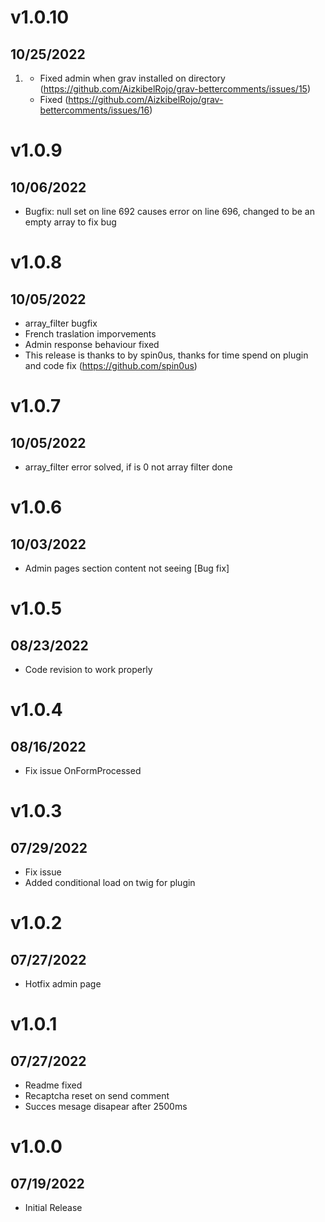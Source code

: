 # v1.0.10
## 10/25/2022

1. [](#bugfix)
    * Fixed admin when grav installed on directory (https://github.com/AizkibelRojo/grav-bettercomments/issues/15)
    * Fixed (https://github.com/AizkibelRojo/grav-bettercomments/issues/16)

# v1.0.9
## 10/06/2022

- Bugfix: null set on line 692 causes error on line 696, changed to be an empty array to fix bug
# v1.0.8
## 10/05/2022

- array_filter bugfix
- French traslation imporvements
- Admin response behaviour fixed
- This release is thanks to by spin0us, thanks for time spend on plugin and code fix (https://github.com/spin0us)

# v1.0.7
## 10/05/2022

- array_filter error solved, if is 0 not array filter done

# v1.0.6
## 10/03/2022

-  Admin pages section content not seeing [Bug fix]

# v1.0.5
## 08/23/2022

- Code revision to work properly

# v1.0.4
## 08/16/2022

- Fix issue OnFormProcessed

# v1.0.3
## 07/29/2022

- Fix issue
- Added conditional load on twig for plugin

# v1.0.2
## 07/27/2022

- Hotfix admin page

# v1.0.1
## 07/27/2022

- Readme fixed
- Recaptcha reset on send comment
- Succes mesage disapear after 2500ms

# v1.0.0
## 07/19/2022

- Initial Release
